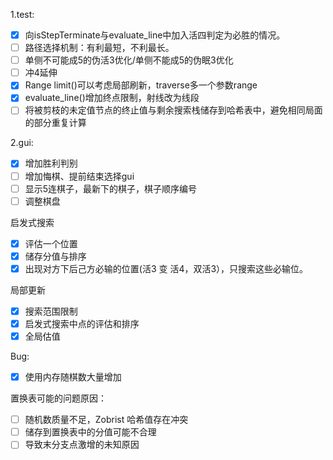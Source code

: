 1.test:
- [x] 向isStepTerminate与evaluate_line中加入活四判定为必胜的情况。
- [ ] 路径选择机制：有利最短，不利最长。
- [ ] 单侧不可能成5的伪活3优化/单侧不能成5的伪眠3优化
- [ ] 冲4延伸
- [x] Range limit()可以考虑局部刷新，traverse多一个参数range
- [x] evaluate_line()增加终点限制，射线改为线段
- [ ] 将被剪枝的未定值节点的终止值与剩余搜索栈储存到哈希表中，避免相同局面的部分重复计算

2.gui:
- [x] 增加胜利判别
- [ ] 增加悔棋、提前结束选择gui
- [ ] 显示5连棋子，最新下的棋子，棋子顺序编号
- [ ] 调整棋盘

启发式搜索
- [x] 评估一个位置
- [x] 储存分值与排序
- [x] 出现对方下后己方必输的位置(活3 变 活4，双活3），只搜索这些必输位。

局部更新
- [x] 搜索范围限制
- [x] 启发式搜索中点的评估和排序
- [x] 全局估值

Bug:
- [x] 使用内存随棋数大量增加

置换表可能的问题原因：
- [ ] 随机数质量不足，Zobrist 哈希值存在冲突
- [ ] 储存到置换表中的分值可能不合理
- [ ] 导致末分支点激增的未知原因